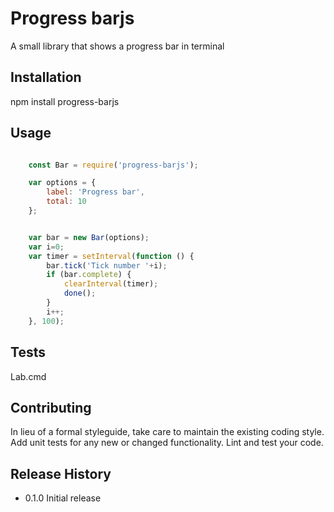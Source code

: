 Progress barjs
==============

A small library that shows a progress bar in terminal

## Installation

  npm install progress-barjs

## Usage
```js

    const Bar = require('progress-barjs');

    var options = {
        label: 'Progress bar',
        total: 10
    };


    var bar = new Bar(options);
    var i=0;
    var timer = setInterval(function () {
        bar.tick('Tick number '+i);
        if (bar.complete) {
            clearInterval(timer);
            done();
        }
        i++;
    }, 100);

```

## Tests

  Lab.cmd

## Contributing

In lieu of a formal styleguide, take care to maintain the existing coding style.
Add unit tests for any new or changed functionality. Lint and test your code.

## Release History

* 0.1.0 Initial release
